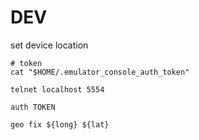 # DEV

set device location

```
# token
cat "$HOME/.emulator_console_auth_token"

telnet localhost 5554

auth TOKEN

geo fix ${long} ${lat}


```
